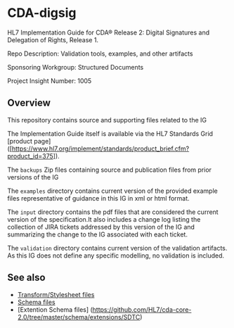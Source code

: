 # CDA-digsig
HL7 Implementation Guide for CDA® Release 2: Digital Signatures and Delegation of Rights, Release 1.

Repo Description: Validation tools, examples, and other artifacts

Sponsoring Workgroup: Structured Documents

Project Insight Number: 1005

## Overview
This repository contains source and supporting files related to the IG

The Implementation Guide itself is available via the HL7 Standards Grid [product page] ([https://www.hl7.org/implement/standards/product_brief.cfm?product_id=375]).

The `backups` Zip files containing source and publication files from prior versions of the IG

The `examples` directory contains current version of the provided example files representative of guidance in this IG in xml or html format. 

The `input` directory contains the pdf files that are considered the current version of the specification.It also includes a change log listing the collection of JIRA tickets addressed by this version of the IG and summarizing the change to the IG associated with each ticket.

The `validation` directory contains current version of the validation artifacts. As this IG does not define any specific modelling, no validation is included.


## See also
* [Transform/Stylesheet files](https://hl7.org/permalink/?CDAStyleSheet)
* [Schema files](https://hl7.org/permalink/?CDAR2.0schema)
* [Extention Schema files] (https://github.com/HL7/cda-core-2.0/tree/master/schema/extensions/SDTC)
